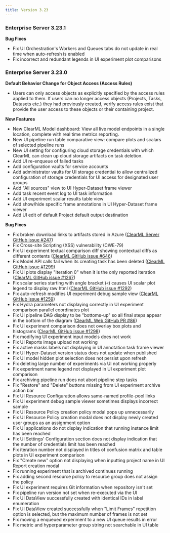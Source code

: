 ```yaml
---
title: Version 3.23
---
```


### Enterprise Server 3.23.1

**Bug Fixes**
* Fix UI Orchestration's Workers and Queues tabs do not update in real time when auto-refresh is enabled 
* Fix incorrect and redundant legends in UI experiment plot comparisons 


### Enterprise Server 3.23.0

**Default Behavior Change for Object Access (Access Rules)**
* Users can only access objects as explicitly specified by the access rules applied to them. If users can no longer 
access objects (Projects, Tasks, Datasets etc.) they had previously created, verify access rules exist that provide the 
user access to these objects or their containing project.

**New Features**
* New ClearML Model dashboard: View all live model endpoints in a single location, complete with real time metrics reporting.
* New UI pipeline run table comparative view: compare plots and scalars of selected pipeline runs
* New UI setting for configuring cloud storage credentials with which ClearML can clean up cloud storage artifacts on task deletion. 
* Add UI re-enqueue of failed tasks
* Add configuration vaults for service accounts 
* Add administrator vaults for UI storage credential to allow centralized configuration of storage credentials for UI access for designated user groups 
* Add "All sources" view to UI Hyper-Dataset frame viewer
* Add task recent event log to UI task information 
* Add UI experiment scalar results table view
* Add show/hide specific frame annotations in UI Hyper-Dataset frame viewer
* Add UI edit of default Project default output destination

**Bug Fixes**
* Fix broken download links to artifacts stored in Azure ([ClearML Server GitHub issue #247](https://github.com/allegroai/clearml-server/issues/247))
* Fix Cross-site Scripting (XSS) vulnerability (CWE-79)
* Fix UI experiment textual comparison diff showing contextual diffs as different contents ([ClearML GitHub issue #646](https://github.com/allegroai/clearml/issues/646))
* Fix Model API calls fail when its creating task has been deleted ([ClearML GitHub issue #1299](https://github.com/allegroai/clearml/issues/1299))
* Fix UI plots display "Iteration 0" when it is the only reported iteration ([ClearML GitHub issue #1267](https://github.com/allegroai/clearml/issues/1267))
* Fix scalar series starting with angle bracket (`<`) causes UI scalar plot legend to display raw html ([ClearML GitHub issue #1292](https://github.com/allegroai/clearml/issues/1292)) 
* Fix auto-refresh modifies UI experiment debug sample view ([ClearML GitHub issue #1259](https://github.com/allegroai/clearml/issues/1259)) 
* Fix Hydra parameters not displaying correctly in UI experiment comparison parallel coordinates plot
* Fix UI pipeline DAG display to be "bottoms-up" so all final steps appear in the bottom of the diagram ([ClearML Web GitHub PR #86](https://github.com/allegroai/clearml-web/pull/86))
* Fix UI experiment comparison does not overlay box plots and histograms ([ClearML GitHub issue #1298](https://github.com/allegroai/clearml/issues/1298))
* Fix modifying UI experiment input models does not work
* Fix UI Reports image upload not working
* Fix active masks labels not displaying in UI annotation task frame viewer 
* Fix UI Hyper-Dataset version status does not update when published
* Fix UI model hidden plot selection does not persist upon refresh
* Fix deleting large number of experiments via UI not working properly
* Fix experiment name legend not displayed in UI experiment plot comparison 
* Fix archiving pipeline run does not abort pipeline step tasks
* Fix "Restore" and "Delete" buttons missing from UI experiment archive action bar
* Fix UI Resource Configuration allows same-named profile-pool links
* Fix UI experiment debug sample viewer sometimes displays incorrect sample
* Fix UI Resource Policy creation policy modal pops up unnecessarily
* Fix UI Resource Policy creation modal does not display newly created user groups as an assignment option
* Fix UI applications do not display indication that running instance limit has been reached
* Fix UI Settings' Configuration section does not display indication that the number of credentials limit has been reached
* Fix iteration number not displayed in titles of confusion matrix and table plots in UI experiment comparison
* Fix "Create new" option not displaying when inputting project name in UI Report creation modal
* Fix running experiment that is archived continues running
* Fix adding second resource policy to resource group does not assign the policy
* Fix UI experiment requires Git information when repository isn't set
* Fix pipeline run version not set when re-executed via the UI
* Fix UI DataView successfully created with identical IDs in label enumeration
* Fix UI DataView created successfully when "Limit Frames" repetition option is selected, but the maximum number of frames is not set
* Fix moving a enqueued experiment to a new UI queue results in error 
* Fix metric and hyperparameter group string not searchable in UI table 

